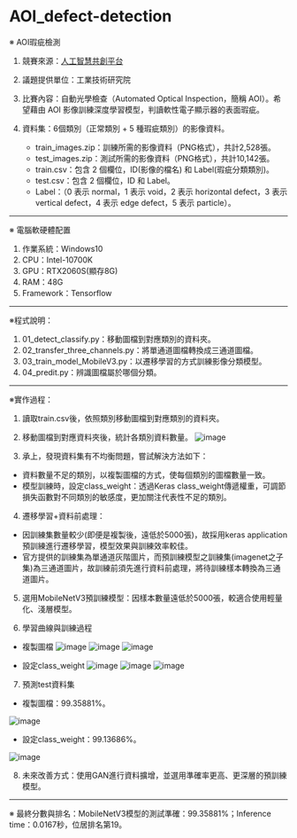 # AOI_defect-detection

※ AOI瑕疵檢測
1. 競賽來源：[人工智慧共創平台](https://aidea-web.tw/topic/285ef3be-44eb-43dd-85cc-f0388bf85ea4)

2. 議題提供單位：工業技術研究院

3. 比賽內容：自動光學檢查（Automated Optical Inspection，簡稱 AOI）。希望藉由 AOI 影像訓練深度學習模型，判讀軟性電子顯示器的表面瑕疵。

4. 資料集：6個類別（正常類別 + 5 種瑕疵類別）的影像資料。
    * train_images.zip：訓練所需的影像資料（PNG格式），共計2,528張。
    * test_images.zip：測試所需的影像資料（PNG格式），共計10,142張。
    * train.csv：包含 2 個欄位，ID(影像的檔名) 和 Label(瑕疵分類類別)。
    * test.csv：包含 2 個欄位，ID 和 Label。
    * Label：（0 表示 normal，1 表示 void，2 表示 horizontal defect，3 表示 vertical defect，4 表示 edge defect，5 表示 particle）。

---
※ 電腦軟硬體配置
1. 作業系統：Windows10
2. CPU：Intel-10700K
3. GPU：RTX2060S(顯存8G)
4. RAM：48G
5. Framework：Tensorflow

---
※程式說明：
1. 01_detect_classify.py：移動圖檔到對應類別的資料夾。
2. 02_transfer_three_channels.py：將單通道圖檔轉換成三通道圖檔。
3. 03_train_model_MobileV3.py：以遷移學習的方式訓練影像分類模型。
4. 04_predit.py：辨識圖檔屬於哪個分類。

---
※實作過程：
1. 讀取train.csv後，依照類別移動圖檔到對應類別的資料夾。

2. 移動圖檔到對應資料夾後，統計各類別資料數量。
![image](https://github.com/midnightla0710/AOI_defect-detection/blob/main/pictures/class%20and%20num.png)

3. 承上，發現資料集有不均衡問題，嘗試解決方法如下：
  * 資料數量不足的類別，以複製圖檔的方式，使每個類別的圖檔數量一致。
  * 模型訓練時，設定class_weight：透過Keras class_weight傳遞權重，可調節損失函數對不同類別的敏感度，更加關注代表性不足的類別。

4. 遷移學習+資料前處理：
  * 因訓練集數量較少(即便是複製後，遠低於5000張)，故採用keras application預訓練進行遷移學習，模型效果與訓練效率較佳。
  * 官方提供的訓練集為單通道灰階圖片，而預訓練模型之訓練集(imagenet之子集)為三通道圖片，故訓練前須先進行資料前處理，將待訓練樣本轉換為三通道圖片。

5. 選用MobileNetV3預訓練模型：因樣本數量遠低於5000張，較適合使用輕量化、淺層模型。

6. 學習曲線與訓練過程
  * 複製圖檔
   ![image](https://github.com/midnightla0710/AOI_defect-detection/blob/main/pictures/copy/acc.png) ![image](https://github.com/midnightla0710/AOI_defect-detection/blob/main/pictures/copy/loss.png)
   ![image](https://github.com/midnightla0710/AOI_defect-detection/blob/main/pictures/copy/trianing.jpg)

  * 設定class_weight
   ![image](https://github.com/midnightla0710/AOI_defect-detection/blob/main/pictures/class_weight/acc.png) ![image](https://github.com/midnightla0710/AOI_defect-detection/blob/main/pictures/class_weight/loss.png)
   ![image](https://github.com/midnightla0710/AOI_defect-detection/blob/main/pictures/class_weight/trianing.jpg)

7. 預測test資料集
  * 複製圖檔：99.35881%。
    
   ![image](https://github.com/midnightla0710/AOI_defect-detection/blob/main/pictures/copy/rank.jpg)
  
  * 設定class_weight：99.13686%。
    
   ![image](https://github.com/midnightla0710/AOI_defect-detection/blob/main/pictures/class_weight/rank.jpg)

8. 未來改善方式：使用GAN進行資料擴增，並選用準確率更高、更深層的預訓練模型。

---
※ 最終分數與排名：MobileNetV3模型的測試準確：99.35881%；Inference time：0.0167秒，位居排名第19。
